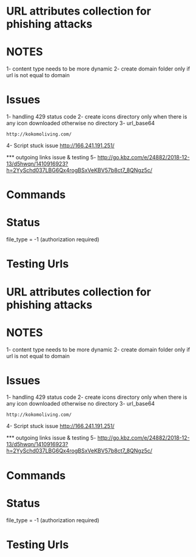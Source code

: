 # URL attributes collection for phishing attacks

NOTES
==============================
1- content type needs to be more dynamic
2- create domain folder only if url is not equal to domain

Issues
==============================

1- handling 429 status code
2- create icons directory only when there is any icon downloaded otherwise no directory
3- url_base64 
   
    http://kokomoliving.com/
4- Script stuck issue
  http://166.241.191.251/
  
 *** outgoing links issue & testing
5- http://go.kbz.com/e/24882/2018-12-13/d5hwqn/1410916923?h=2YySchd037LBG6Qx4rogBSxVeKBV57b8ct7_8QNgz5c/



Commands
==============================



Status
==============================
file_type = -1 (authorization required)




Testing Urls
==============================

# URL attributes collection for phishing attacks

NOTES
==============================
1- content type needs to be more dynamic
2- create domain folder only if url is not equal to domain

Issues
==============================

1- handling 429 status code
2- create icons directory only when there is any icon downloaded otherwise no directory
3- url_base64 
   
    http://kokomoliving.com/
4- Script stuck issue
  http://166.241.191.251/
  
 *** outgoing links issue & testing
5- http://go.kbz.com/e/24882/2018-12-13/d5hwqn/1410916923?h=2YySchd037LBG6Qx4rogBSxVeKBV57b8ct7_8QNgz5c/



Commands
==============================



Status
==============================
file_type = -1 (authorization required)




Testing Urls
==============================

